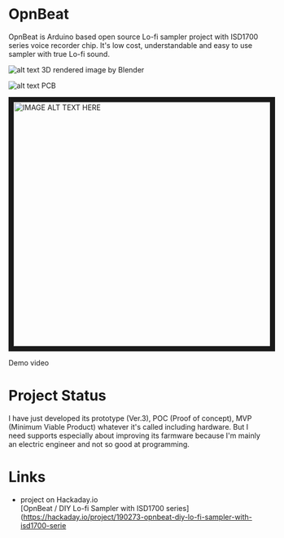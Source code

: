 # OpnBeat
OpnBeat is Arduino based open source Lo-fi sampler project with ISD1700 series voice recorder chip. It's low cost, understandable and easy to use sampler with true Lo-fi sound.

![alt text]([https://github.com/hiro-akihabara/OpnBeat/blob/edit-readme/OpnBeat_PROTO3_rendered_20230404.jpg](https://github.com/hiro-akihabara/OpnBeat/blob/edit-readme/images/OpnBeat_PROTO3_rendered_20230404.jpg))
3D rendered image by Blender

![alt text](https://github.com/hiro-akihabara/OpnBeat/blob/edit-readme/OpnBeat_PROTO3_PCB(TOP)_20230404.jpg)
PCB

<a href="http://www.youtube.com/watch?feature=player_embedded&v=SjGH37jxioc
" target="_blank"><img src="http://img.youtube.com/vi/SjGH37jxioc/0.jpg" 
alt="IMAGE ALT TEXT HERE" width="640" height="480" border="10" /></a>

Demo video

# Project Status
I have just developed its prototype (Ver.3), POC (Proof of concept), MVP (Minimum Viable Product) whatever it's called including hardware. But I need supports especially about improving its farmware because I'm mainly an electric engineer and not so good at programming.

# Links
* project on Hackaday.io<br>
[OpnBeat / DIY Lo-fi Sampler with ISD1700 series](https://hackaday.io/project/190273-opnbeat-diy-lo-fi-sampler-with-isd1700-serie
